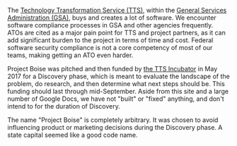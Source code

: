 ---
---

The [Technology Transformation Service (TTS)](https://www.gsa.gov/tts), within the [General Services Administration (GSA)](https://www.gsa.gov), buys and creates a lot of software. We encounter software compliance processes in GSA and other agencies frequently. ATOs are cited as a major pain point for TTS and project partners, as it can add significant burden to the project in terms of time and cost. Federal software security compliance is not a core competency of most of our teams, making getting an ATO even harder.

Project Boise was pitched and then funded by [the TTS Incubator](https://docs.google.com/document/d/1tgSTHIrgtUUd-kV6pZE_A-IHOo6Dog7VsIl01qfcYUs/edit) in May 2017 for a Discovery phase, which is meant to evaluate the landscape of the problem, do research, and then determine what next steps should be. This funding should last through mid-September. Aside from this site and a large number of Google Docs, we have not "built" or "fixed" anything, and don't intend to for the duration of Discovery.

The name "Project Boise" is completely arbitrary. It was chosen to avoid influencing product or marketing decisions during the Discovery phase. A state capital seemed like a good code name.
